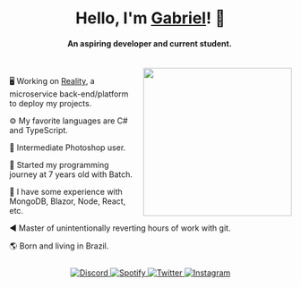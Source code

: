 # <div align="center">Hello, I'm <a href="https://spalato.bio.link/">Gabriel</a>! 👋</div>
#### <div align="center">An aspiring developer and current student.&nbsp;</div>
</br>
<img align="right" src="https://music-profile.rayriffy.com/theme/dark.svg?uid=000950.8077ca46d16142f0a2f04dc1c44167a7.1443" width="265" style="margin-left: 10px;"/>

 🖥️ Working on [Reality](https://github.com/gspalato/reality), a microservice back-end/platform to deploy my projects.
 
 ⚙️ My favorite languages are C# and TypeScript.

 🎨 Intermediate Photoshop user.

 📃 Started my programming journey at 7 years old with Batch.

 🧪 I have some experience with MongoDB, Blazor, Node, React, etc.

 ◀️ Master of unintentionally reverting hours of work with git.

 🌎 Born and living in Brazil.
 
<div align="center" style="margin-top:25px;">
	<a href="https://discord.com/users/341377366079045632">
		<img src="https://img.shields.io/badge/Discord-%237289DA.svg?style=for-the-badge&logo=discord&logoColor=white" alt="Discord" style="margin-bottom: 5px;" />
	</a>
	<a href="https://open.spotify.com/user/m0jz86ynx7i5jw05vu4la15hc">
		<img src="https://img.shields.io/badge/Spotify-1ED760?style=for-the-badge&logo=spotify&logoColor=white" alt="Spotify" style="margin-bottom: 5px;" />
	</a>
	<a href="https://twitter.com/gspalato">
		<img src="https://img.shields.io/badge/twitter-%2300acee.svg?&style=for-the-badge&logo=twitter&logoColor=white" alt="Twitter" style="margin-bottom: 5px;" />
	</a>
	<a href="https://www.instagram.com/gabrielspalato">
		<img src="https://img.shields.io/badge/instagram-%23000000.svg?&style=for-the-badge&logo=instagram&logoColor=white" alt="Instagram" style="margin-bottom: 5px;" />
	</a>
</div>

<!--
	wow, you're trying to steal me or are you an easter egg hunter?
-->
